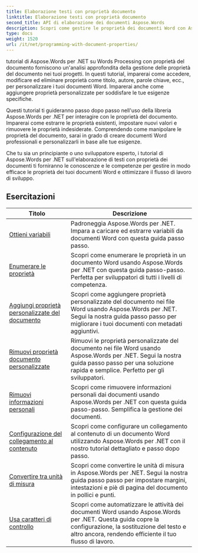 ```yaml
---
title: Elaborazione testi con proprietà documento
linktitle: Elaborazione testi con proprietà documento
second_title: API di elaborazione dei documenti Aspose.Words
description: Scopri come gestire le proprietà dei documenti Word con Aspose.Words per .NET. I tutorial ti guidano attraverso le varie funzionalità, come la lettura e la scrittura delle proprietà, la personalizzazione delle proprietà predefinite.
type: docs
weight: 1520
url: /it/net/programming-with-document-properties/
---
```

tutorial di Aspose.Words per .NET su Words Processing con proprietà del documento forniscono un'analisi approfondita della gestione delle proprietà del documento nei tuoi progetti. In questi tutorial, imparerai come accedere, modificare ed eliminare proprietà come titolo, autore, parole chiave, ecc., per personalizzare i tuoi documenti Word. Imparerai anche come aggiungere proprietà personalizzate per soddisfare le tue esigenze specifiche.

Questi tutorial ti guideranno passo dopo passo nell'uso della libreria Aspose.Words per .NET per interagire con le proprietà del documento. Imparerai come estrarre le proprietà esistenti, impostare nuovi valori e rimuovere le proprietà indesiderate. Comprendendo come manipolare le proprietà del documento, sarai in grado di creare documenti Word professionali e personalizzarli in base alle tue esigenze.

Che tu sia un principiante o uno sviluppatore esperto, i tutorial di Aspose.Words per .NET sull'elaborazione di testi con proprietà dei documenti ti forniranno le conoscenze e le competenze per gestire in modo efficace le proprietà dei tuoi documenti Word e ottimizzare il flusso di lavoro di sviluppo.

 ## Esercitazioni
| Titolo | Descrizione |
| --- | --- |
| [Ottieni variabili](./get-variables/) | Padroneggia Aspose.Words per .NET. Impara a caricare ed estrarre variabili da documenti Word con questa guida passo passo. |
| [Enumerare le proprietà](./enumerate-properties/) | Scopri come enumerare le proprietà in un documento Word usando Aspose.Words per .NET con questa guida passo-passo. Perfetta per sviluppatori di tutti i livelli di competenza. |
| [Aggiungi proprietà personalizzate del documento](./add-custom-document-properties/) | Scopri come aggiungere proprietà personalizzate del documento nei file Word usando Aspose.Words per .NET. Segui la nostra guida passo passo per migliorare i tuoi documenti con metadati aggiuntivi. |
| [Rimuovi proprietà documento personalizzate](./remove-custom-document-properties/) | Rimuovi le proprietà personalizzate del documento nei file Word usando Aspose.Words per .NET. Segui la nostra guida passo passo per una soluzione rapida e semplice. Perfetto per gli sviluppatori. |
| [Rimuovi informazioni personali](./remove-personal-information/) | Scopri come rimuovere informazioni personali dai documenti usando Aspose.Words per .NET con questa guida passo-passo. Semplifica la gestione dei documenti. |
| [Configurazione del collegamento al contenuto](./configuring-link-to-content/) | Scopri come configurare un collegamento al contenuto di un documento Word utilizzando Aspose.Words per .NET con il nostro tutorial dettagliato e passo dopo passo. |
| [Convertire tra unità di misura](./convert-between-measurement-units/) | Scopri come convertire le unità di misura in Aspose.Words per .NET. Segui la nostra guida passo passo per impostare margini, intestazioni e piè di pagina del documento in pollici e punti. |
| [Usa caratteri di controllo](./use-control-characters/) | Scopri come automatizzare le attività dei documenti Word usando Aspose.Words per .NET. Questa guida copre la configurazione, la sostituzione del testo e altro ancora, rendendo efficiente il tuo flusso di lavoro. |
